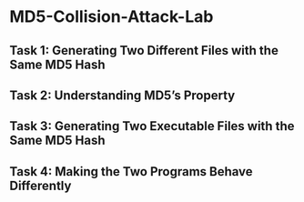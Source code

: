 # MD5-Collision-Attack-Lab
<h2>Task 1: Generating Two Different Files with the Same MD5 Hash</h2>
<h2>Task 2: Understanding MD5’s Property</h2>
<h2>Task 3: Generating Two Executable Files with the Same MD5 Hash</h2>
<h2>Task 4: Making the Two Programs Behave Differently</h2>
